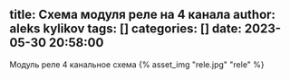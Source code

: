 title: Схема модуля реле на 4 канала
author: aleks kylikov
tags: []
categories: []
date: 2023-05-30 20:58:00
---
Модуль реле 4 канальное схема
{% asset_img "rele.jpg" "rele" %}